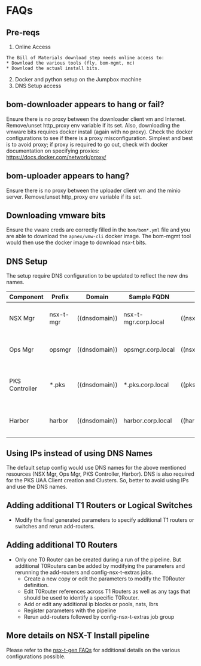 # FAQs

## Pre-reqs

  1) Online Access

    The Bill of Materials download step needs online access to:
    * Download the various tools (fly, bom-mgmt, mc)
    * Download the actual install bits.
  2) Docker and python setup on the Jumpbox machine
  3) DNS Setup access

## bom-downloader appears to hang or fail?

Ensure there is no proxy between the downloader client vm and Internet.
Remove/unset http_proxy env variable if its set. Also, downloading the vmware bits requires docker install (again with no proxy). Check the docker configurations to see if there is a proxy misconfiguration. Simplest and best is to avoid proxy; if proxy is required to go out, check with docker documentation on specifying proxies: https://docs.docker.com/network/proxy/

## bom-uploader appears to hang?

Ensure there is no proxy between the uploader client vm and the minio server.
Remove/unset http_proxy env variable if its set.

## Downloading vmware bits
Ensure the vware creds are correctly filled in the `bom/bom*.yml` file and you are able to download the `apnex/vmw-cli` docker image. The bom-mgmt tool would then use the docker image to download nsx-t bits.

## DNS Setup

The setup require DNS configuration to be updated to reflect the new dns names.

| Component | Prefix    | Domain       |      Sample  FQDN          | IP   | Notes      |
|-----------|-----------|--------------|----------------------|-------|---------------------|
| NSX Mgr   | nsx-t-mgr | ((dnsdomain)) | nsx-t-mgr.corp.local    | ((nsx_t_manager_ip)) | This would be used for the self-signed certs generated and registered against NSX-Mgr. |
| Ops Mgr   | opsmgr    | ((dnsdomain)) | opsmgr.corp.local    | ((nsx_t_nat_rules_opsman_ip)) | Ops Mgr request would be routed to the external `nsx_t_nat_rules_opsman_ip` ip provided for Ops Mgr |
| PKS Controller   | *.pks | ((dnsdomain)) | *.pks.corp.local    | ((pks_api_ip)) | Any `api.pks.corp.local` or `uaa.pks.corp.local` would be routed to the preconfigured external `pks_api_ip` ip address |
| Harbor   | harbor | ((dnsdomain)) | harbor.corp.local    | ((harbor_app_external_ip)) | `harbor.corp.local` would be routed to the external `harbor_app_external_ip` ip specified. |

## Using IPs instead of using DNS Names

The default setup config would use DNS names for the above mentioned resources (NSX Mgr, Ops Mgr, PKS Controller, Harbor). DNS is also required for the PKS UAA Client creation and Clusters. So, better to avoid using IPs and use the DNS names.

## Adding additional T1 Routers or Logical Switches
  * Modify the final generated parameters to specify additional T1 routers or switches and rerun add-routers.

## Adding additional T0 Routers
  * Only one T0 Router can be created during a run of the pipeline. But additional T0Routers can be added by  modifying the parameters and rerunning the add-routers and config-nsx-t-extras jobs.
    * Create a new copy or edit the parameters to modify the T0Router definition.
    * Edit T0Router references across T1 Routers as well as any tags that should be used to identify a specific T0Router.
    * Add or edit any additional ip blocks or pools, nats, lbrs
    * Register parameters with the pipeline
    * Rerun add-routers followed by config-nsx-t-extras job group

## More details on NSX-T Install pipeline
Please refer to the [nsx-t-gen FAQs](https://github.com/sparameswaran/nsx-t-gen/blob/master/docs/faqs.md) for additional details on the various configurations possible.
